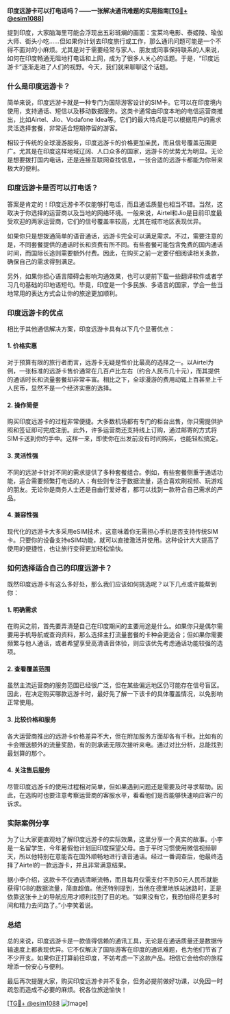 **印度远游卡可以打电话吗？——一张解决通讯难题的实用指南[[TG💪+ @esim1088](https://t.me/s/esim1088)]**

提到印度，大家脑海里可能会浮现出五彩斑斓的画面：宝莱坞电影、泰姬陵、瑜伽大师、街头小吃……但如果你计划去印度旅行或工作，那么通讯问题可能是一个不得不面对的小麻烦。尤其是对于需要经常与家人、朋友或同事保持联系的人来说，如何在印度畅通无阻地打电话和上网，成为了很多人关心的话题。于是，“印度远游卡”逐渐走进了人们的视野。今天，我们就来聊聊这个话题。

### 什么是印度远游卡？

简单来说，印度远游卡就是一种专门为国际游客设计的SIM卡。它可以在印度境内使用，支持通话、短信以及移动数据服务。这类卡通常由印度本地的电信运营商推出，比如Airtel、Jio、Vodafone Idea等。它们的最大特点是可以根据用户的需求灵活选择套餐，非常适合短期停留的游客。

相较于传统的全球漫游服务，印度远游卡的价格更加亲民，而且信号覆盖范围更广。尤其是在印度这样地域辽阔、人口众多的国家，远游卡的优势尤为明显。无论是想要拨打国内电话，还是连接互联网查找信息，一张合适的远游卡都能为你带来极大的便利。

### 印度远游卡是否可以打电话？

答案是肯定的！印度远游卡不仅能够打电话，而且通话质量也相当不错。当然，这取决于你选择的运营商以及当地的网络环境。一般来说，Airtel和Jio是目前印度最受欢迎的两家运营商，它们的信号覆盖率较高，尤其在城市地区表现优异。

如果你只是想拨通简单的语音通话，远游卡完全可以满足需求。不过，需要注意的是，不同套餐提供的通话时长和资费有所不同。有些套餐可能包含免费的国内通话时间，而国际长途则需要额外付费。因此，在购买之前一定要仔细阅读相关条款，确保自己的需求得到满足。

另外，如果你担心语言障碍会影响沟通效果，也可以提前下载一些翻译软件或者学习几句基础的印地语短句。毕竟，印度是一个多民族、多语言的国家，学会一些当地常用的表达方式会让你的旅途更加顺利。

### 印度远游卡的优点

相比于其他通信解决方案，印度远游卡具有以下几个显著优点：

#### 1. **价格实惠**
   对于预算有限的旅行者而言，远游卡无疑是性价比最高的选择之一。以Airtel为例，一张标准的远游卡售价通常在几百卢比左右（约合人民币几十元），而其提供的通话时长和流量套餐却非常丰富。相比之下，全球漫游的费用动辄上百甚至上千人民币，显然不是一个经济实惠的选择。

#### 2. **操作简便**
   购买印度远游卡的过程非常便捷。大多数机场都有专门的柜台出售，你只需提供护照和签证即可完成注册。此外，许多运营商还支持线上订购，通过邮寄的方式将SIM卡送到你的手中。这样一来，即使你在出发前没有时间购买，也能轻松搞定。

#### 3. **灵活性强**
   不同的远游卡针对不同的需求提供了多种套餐组合。例如，有些套餐侧重于通话功能，适合需要频繁打电话的人；有些则专注于数据流量，适合喜欢刷视频、玩游戏的朋友。无论你是商务人士还是自由行爱好者，都可以找到一款符合自己需求的产品。

#### 4. **兼容性强**
   现代化的远游卡大多采用eSIM技术，这意味着你无需担心手机是否支持传统SIM卡。只要你的设备支持eSIM功能，就可以直接激活并使用。这种设计大大提高了使用的便捷性，也让旅行变得更加轻松愉快。

### 如何选择适合自己的印度远游卡？

既然印度远游卡有这么多好处，那么我们应该如何挑选呢？以下几点或许能帮到你：

#### 1. **明确需求**
   在购买之前，首先要弄清楚自己在印度期间的主要用途是什么。如果你只是偶尔需要用手机导航或查询资料，那么选择主打流量套餐的卡种会更适合；但如果你需要频繁与他人通话，或者希望享受高清语音体验，则应该优先考虑通话功能较强的选项。

#### 2. **查看覆盖范围**
   虽然主流运营商的服务范围已经很广泛，但在某些偏远地区仍可能存在信号盲区。因此，在决定购买哪款远游卡时，最好先了解一下该卡的具体覆盖情况，以免影响正常使用。

#### 3. **比较价格和服务**
   各大运营商推出的远游卡价格差异不大，但在附加服务方面却各有千秋。比如有的卡会赠送额外的流量奖励，有的则承诺无限次接听来电。通过对比分析，总能找到最划算的那个。

#### 4. **关注售后服务**
   尽管印度远游卡的使用过程相对简单，但如果遇到问题还是需要及时寻求帮助。因此，在选购时也要注意考察运营商的客服水平，看看他们是否能够快速响应客户的诉求。

### 实际案例分享

为了让大家更直观地了解印度远游卡的实际效果，这里分享一个真实的故事。小李是一名留学生，今年暑假他计划回印度探望父母。由于平时习惯使用微信视频聊天，所以他特别在意能否在国外顺畅地进行语音通话。经过一番调查后，他最终选择了Airtel的一款远游卡，并且非常满意结果。

据小李介绍，这款卡不仅通话清晰流畅，而且每月仅需支付不到50元人民币就能获得1GB的数据流量，简直超值。他还特别提到，当他在德里地铁站迷路时，正是依靠这张卡上的导航应用才顺利找到了目的地。“如果没有它，我恐怕得花更多时间和精力去问路了。”小李笑着说。

### 总结

总的来说，印度远游卡是一款值得信赖的通讯工具，无论是在通话质量还是数据传输速度上都表现优异。它不仅解决了国际游客在印度的通讯难题，也为他们节省了不少开支。如果你正打算前往印度，不妨考虑一下这款产品。相信它会给你的旅程增添一份安心与便利。

最后再次提醒大家，购买印度远游卡并不复杂，但务必提前做好功课，以免因一时疏忽而造成不必要的麻烦。祝各位旅途愉快！

[[TG💪+ @esim1088](https://t.me/s/esim1088) ![Image](https://i.postimg.cc/4NQfJmqS/Snipaste-2025-05-13-00-14-12.png)]